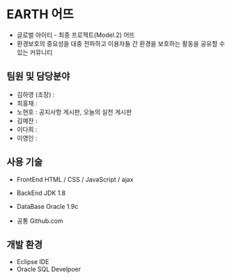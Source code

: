 # EARTH 어뜨
  - 글로벌 아이티 - 최종 프로젝트(Model.2) 어뜨
  - 환경보호의 중요성을 대중 전파하고 이용자들 간 환경을 보호하는 활동을 공유할 수 있는 커뮤니티
  
## 팀원 및 담당분야
  - 김하영 (조장) : 
  - 최홍재 : 
  - 노현호 : 공지사항 게시판, 오늘의 실천 게시판
  - 김예찬 : 
  - 이다희 : 
  - 이영인 : 

## 사용 기술
  - FrontEnd
    HTML / CSS / JavaScript / ajax
    
  - BackEnd
    JDK 1.8
    
  - DataBase
    Oracle 1.9c
    
  - 공통
    Github.com
   
## 개발 환경
  - Eclipse IDE
  - Oracle SQL Develpoer
